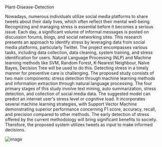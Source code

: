 Plant-Disease-Detection

Nowadays, numerous individuals utilize social media platforms to share tweets about
their daily lives, which often reflect their mental well-being. Recognizing and managing stress is
essential before it becomes a serious issue. Each day, a significant volume of informal messages
is posted on discussion forums, blogs, and social networking sites. This research presents an
approach to identify stress by leveraging data from social media platforms, particularly Twitter.
The project encompasses various tasks, including data collection, data cleaning, system training,
and stress identification for users. Natural Language Processing (NLP) and Machine learning
methods like SVM, Random Forest, K-Nearest Neighbour, Naïve Bayes, Decision Tree will be
used to do this. Detecting stress in a timely manner for preventive care is challenging. The
proposed study consists of two main components: stress detection through machine learning
methods and information extraction through natural language processing. The four primary
stages of this study involve text mining, auto summarization, stress detection, and collection of
social media data. The suggested model can predict an internet user's stress level or cognitive
load. It incorporates several machine learning strategies, with Support Vector Machine
demonstrating superior performance concerning F1 score, accuracy, recall, and precision
compared to other methods. The early detection of stress offered by the current methodology will
bring significant benefits to society. Therefore, the proposed system utilizes tweets as input to
make informed decisions. 

![image](https://github.com/user-attachments/assets/e3b7bb37-1254-45a6-8098-b93e72639d3d)


